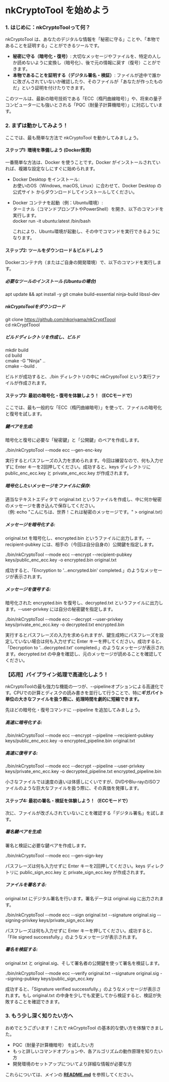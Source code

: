# **nkCryptoTool を始めよう**

### **1\. はじめに：nkCryptoToolって何？**

nkCryptoTool は、あなたのデジタルな情報を「秘密に守る」ことや、「本物であることを証明する」ことができるツールです。

* **秘密に守る（暗号化・復号）**: 大切なメッセージやファイルを、特定の人しか読めないように変換し（暗号化）、後で元の情報に戻す（復号）ことができます。  
* **本物であることを証明する（デジタル署名・検証）**: ファイルが途中で誰かに改ざんされていないか確認したり、そのファイルが「あなたが作ったものだ」という証明を付けたりできます。

このツールは、最新の暗号技術である「ECC（楕円曲線暗号）」や、将来の量子コンピューターにも強いとされる「PQC（耐量子計算機暗号）」に対応しています。

### **2\. まずは動かしてみよう！**

ここでは、最も簡単な方法で nkCryptoTool を動かしてみましょう。

#### **ステップ1: 環境を準備しよう (Docker推奨)**

一番簡単な方法は、Docker を使うことです。Docker がインストールされていれば、複雑な設定なしにすぐに始められます。

* Docker Desktop をインストール:  
  お使いのOS（Windows, macOS, Linux）に合わせて、Docker Desktop の公式サイト からダウンロードしてインストールしてください。  
* Docker コンテナを起動（例：Ubuntu環境）:  
  ターミナル（コマンドプロンプトやPowerShell）を開き、以下のコマンドを実行します。  
  docker run \-it ubuntu:latest /bin/bash

  これにより、Ubuntu環境が起動し、その中でコマンドを実行できるようになります。

#### **ステップ2: ツールをダウンロード＆ビルドしよう**

Dockerコンテナ内（またはご自身の開発環境）で、以下のコマンドを実行します。

##### **必要なツールのインストール (Ubuntuの場合)**

apt update && apt install \-y git cmake build-essential ninja-build libssl-dev

##### **nkCryptoToolをダウンロード**

git clone https://github.com/nkoriyama/nkCryptToool  
cd nkCryptToool

##### **ビルドディレクトリを作成し、ビルド**

mkdir build  
cd build  
cmake \-G "Ninja" ..  
cmake \--build .

ビルドが成功すると、./bin ディレクトリの中に nkCryptoTool という実行ファイルが作成されます。

#### **ステップ3: 最初の暗号化・復号を体験しよう！（ECCモードで）**

ここでは、最も一般的な「ECC（楕円曲線暗号）」を使って、ファイルの暗号化と復号を試します。

##### **鍵ペアを生成:**

暗号化と復号に必要な「秘密鍵」と「公開鍵」のペアを作成します。

./bin/nkCryptoTool \--mode ecc \--gen-enc-key

実行するとパスフレーズの入力を求められます。今回は練習なので、何も入力せずに Enter キーを2回押してください。成功すると、keys ディレクトリに public\_enc\_ecc.key と private\_enc\_ecc.key が作成されます。

##### **暗号化したいメッセージをファイルに保存:**

適当なテキストエディタで original.txt というファイルを作成し、中に何か秘密のメッセージを書き込んで保存してください。  
（例: echo "こんにちは、世界！これは秘密のメッセージです。" \> original.txt）

##### **メッセージを暗号化する:**

original.txt を暗号化し、encrypted.bin というファイルに出力します。--recipient-pubkey には、相手の（今回は自分自身の）公開鍵を指定します。

./bin/nkCryptoTool \--mode ecc \--encrypt \--recipient-pubkey keys/public\_enc\_ecc.key \-o encrypted.bin original.txt

成功すると、「Encryption to '...encrypted.bin' completed.」のようなメッセージが表示されます。

##### **メッセージを復号する:**

暗号化された encrypted.bin を復号し、decrypted.txt というファイルに出力します。--user-privkey には自分の秘密鍵を指定します。

./bin/nkCryptoTool \--mode ecc \--decrypt \--user-privkey keys/private\_enc\_ecc.key \-o decrypted.txt encrypted.bin

実行するとパスフレーズの入力を求められますが、鍵生成時にパスフレーズを設定していない場合は何も入力せずに Enter キーを押してください。成功すると、「Decryption to '...decrypted.txt' completed.」のようなメッセージが表示されます。decrypted.txt の中身を確認し、元のメッセージが読めることを確認してください。

### **【応用】パイプライン処理で高速化しよう！**

nkCryptoToolの最も強力な機能の一つが、--pipelineオプションによる高速化です。CPUでの計算とディスクの読み書きを並行して行うことで、特に**ギガバイト単位の大きなファイルを扱う際に、処理時間を劇的に短縮できます。**

先ほどの暗号化・復号コマンドに \--pipeline を追加してみましょう。

##### **高速に暗号化する:**

./bin/nkCryptoTool \--mode ecc \--encrypt \--pipeline \--recipient-pubkey keys/public\_enc\_ecc.key \-o encrypted\_pipeline.bin original.txt

##### **高速に復号する:**

./bin/nkCryptoTool \--mode ecc \--decrypt \--pipeline \--user-privkey keys/private\_enc\_ecc.key \-o decrypted\_pipeline.txt encrypted\_pipeline.bin

小さなファイルでは速度の違いは体感しにくいですが、DVDやBlu-rayのISOファイルのような巨大なファイルを扱う際に、その真価を発揮します。

#### **ステップ4: 最初の署名・検証を体験しよう！（ECCモードで）**

次に、ファイルが改ざんされていないことを確認する「デジタル署名」を試します。

##### **署名鍵ペアを生成:**

署名と検証に必要な鍵ペアを作成します。

./bin/nkCryptoTool \--mode ecc \--gen-sign-key

パスフレーズは何も入力せずに Enter キーを2回押してください。keys ディレクトリに public\_sign\_ecc.key と private\_sign\_ecc.key が作成されます。

##### **ファイルを署名する:**

original.txt にデジタル署名を行います。署名データは original.sig に出力されます。

./bin/nkCryptoTool \--mode ecc \--sign original.txt \--signature original.sig \--signing-privkey keys/private\_sign\_ecc.key

パスフレーズは何も入力せずに Enter キーを押してください。成功すると、「File signed successfully.」のようなメッセージが表示されます。

##### **署名を検証する:**

original.txt と original.sig、そして署名者の公開鍵を使って署名を検証します。

./bin/nkCryptoTool \--mode ecc \--verify original.txt \--signature original.sig \--signing-pubkey keys/public\_sign\_ecc.key

成功すると、「Signature verified successfully.」のようなメッセージが表示されます。もし original.txt の中身を少しでも変更してから検証すると、検証が失敗することを確認できます。

### **3\. もう少し深く知りたい方へ**

おめでとうございます！これで nkCryptoTool の基本的な使い方を体験できました。

* PQC（耐量子計算機暗号） を試したい方  
* もっと詳しいコマンドオプションや、各アルゴリズムの動作原理を知りたい方  
* 開発環境のセットアップについてより詳細な情報が必要な方

これらについては、メインの [**README.md**](http://docs.google.com/README.md) を参照してください。